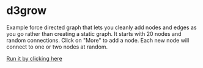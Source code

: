 d3grow
======

Example force directed graph that lets you cleanly add nodes and edges as you go rather than creating a static graph. It starts with 20 nodes and random connections. Click on "More" to add a node. Each new node will connect to one or two nodes at random.

[Run it by clicking here](https://rawgit.com/adrianco/master/d3grow.html)


